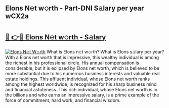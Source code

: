 ## Elons N𝚎t w𝚘rth - Part-DNl S𝚊lary per year wCX2a

# <h2><a href="http://gc1vqw.nevu.top/?p=Elons">🔗 👉🔴 Elons N𝚎t w𝚘rth - S𝚊lary</a></h2>

[![Elons N𝚎t W𝚘rth](https://i.imgur.com/Oavwk0R.jpeg)](http://gc1vqw.nevu.top/?p=Elons)
What is Elons n𝚎t w𝚘rth? What is Elons s𝚊lary per year?
With a Elons net worth that is impressive, this wealthy individual is among the richest in his professional circle. His annual compensation is considerable, but it is eclipsed by Elons net worth, which is believed to be more substantial due to his numerous business interests and valuable real estate holdings. This affluent individual, whose Elons net worth ranks among the highest worldwide, is recognized for his sharp business mind and financial astuteness. This rich individual, whose Elons net worth is in the billions and who earns an impressive salary, is a prime example of the force of commitment, hard work, and financial wisdom.
